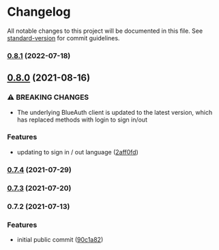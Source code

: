 # Changelog

All notable changes to this project will be documented in this file. See [standard-version](https://github.com/conventional-changelog/standard-version) for commit guidelines.

### [0.8.1](https://github.com/hazelbase/blueauth-react/compare/v0.8.0...v0.8.1) (2022-07-18)

## [0.8.0](https://github.com/hazelbase/blueauth-react/compare/v0.7.4...v0.8.0) (2021-08-16)


### ⚠ BREAKING CHANGES

* The underlying BlueAuth client is updated to the latest version, which has replaced
methods with login to sign in/out

### Features

* updating to sign in / out language ([2aff0fd](https://github.com/hazelbase/blueauth-react/commit/2aff0fda4012e9a1cf8b32706371c940c2b78042))

### [0.7.4](https://github.com/hazelbase/blueauth-react/compare/v0.7.3...v0.7.4) (2021-07-29)

### [0.7.3](https://github.com/hazelbase/blueauth-react/compare/v0.7.2...v0.7.3) (2021-07-20)

### 0.7.2 (2021-07-13)


### Features

* initial public commit ([90c1a82](https://github.com/hazelbase/blueauth-react/commit/90c1a8211bfbc26fe6a5345e20ea0af3b4332fae))
